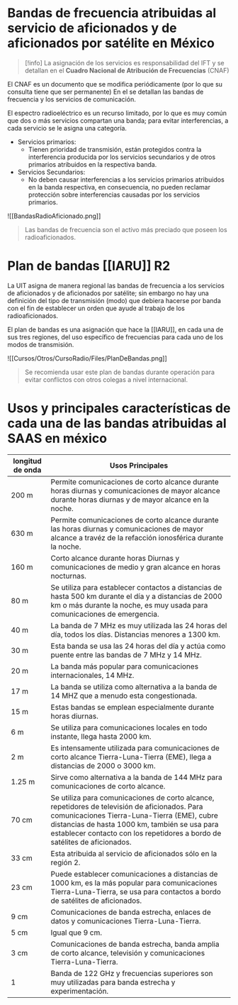 # Bandas de frecuencia atribuidas al servicio de aficionados y de aficionados por satélite en México

> [!info]
> La asignación de los servicios es responsabilidad del IFT y se detallan en el **Cuadro Nacional de Atribución de Frecuencias** (CNAF)

El CNAF es un documento que se modifica periódicamente (por lo que su consulta tiene que ser permanente)
En el se detallan las bandas de frecuencia y los servicios de comunicación.

El espectro radioeléctrico es un recurso limitado, por lo que es muy común que dos o más servicios compartan una banda; para evitar interferencias, a cada servicio se le asigna una categoría.

- Servicios primarios:
	- Tienen prioridad de transmisión, están protegidos contra la interferencia producida por los servicios secundarios y de otros primarios atribuidos en la respectiva banda.
- Servicios Secundarios:
	- No deben causar interferencias a los servicios primarios atribuidos en la banda respectiva, en consecuencia, no pueden reclamar protección sobre interferencias causadas por los servicios primarios.

![[BandasRadioAficionado.png]]

> Las bandas de frecuencia son el activo más preciado que poseen los radioaficionados.

# Plan de bandas [[IARU]] R2
La UIT asigna de manera regional las bandas de frecuencia a los servicios de aficionados y de aficionados por satélite; sin embargo no hay una definición del tipo de transmisión (modo) que debiera hacerse por banda con el fin de establecer un orden que ayude al trabajo de los radioaficionados.

El plan de bandas es una asignación que hace la [[IARU]], en cada una de sus tres regiones, del uso específico de frecuencias para cada uno de los modos de transmisión.

![[Cursos/Otros/CursoRadio/Files/PlanDeBandas.png]]
> Se recomienda usar este plan de bandas durante operación para evitar conflictos con otros colegas a nivel internacional.

# Usos y principales características de cada una de las bandas atribuidas al SAAS en méxico

| longitud de onda | Usos Principales                                                                                                                                                                                                                                                             |
| ---------------- | ---------------------------------------------------------------------------------------------------------------------------------------------------------------------------------------------------------------------------------------------------------------------------- |
| 200 m            | Permite comunicaciones de corto alcance durante horas diurnas y comunicaciones de mayor alcance durante horas diurnas y de mayor alcance en la noche.                                                                                                                        |
| 630 m            | Permite comunicaciones de corto alcance durante las horas diurnas y comunicaciones de mayor alcance a travéz de la refacción ionosférica durante la noche.                                                                                                                   |
| 160 m            | Corto alcance durante horas Diurnas y comunicaciones de medio y gran alcance en horas nocturnas.                                                                                                                                                                             |
| 80 m             | Se utiliza para establecer contactos a distancias de hasta 500 km durante el día y a distancias de 2000 km o más durante la noche, es muy usada para comunicaciones de emergencia.                                                                                           |
| 40 m             | La banda de 7 MHz es muy utilizada las 24 horas del día, todos los días. Distancias menores a 1300 km.                                                                                                                                                                       |
| 30 m             | Esta banda se usa las 24 horas del día y actúa como puente entre las bandas de 7 MHz y 14 MHz.                                                                                                                                                                               |
| 20 m             | La banda más popular para comunicaciones internacionales, 14 MHz.                                                                                                                                                                                                            |
| 17 m             | La banda se utiliza como alternativa a la banda de 14 MHZ que a menudo esta congestionada.                                                                                                                                                                                   |
| 15 m             | Estas bandas se emplean especialmente durante horas diurnas.                                                                                                                                                                                                                 |
| 6 m              | Se utiliza para comunicaciones locales en todo instante, llega hasta 2000 km.                                                                                                                                                                                                |
| 2 m              | Es intensamente utilizada para comunicaciones de corto alcance Tierra-Luna-Tierra (EME), llega a distancias de 2000 o 3000 km.                                                                                                                                               |
| 1.25 m           | Sirve como alternativa a la banda de 144 MHz para comunicaciones de corto alcance.                                                                                                                                                                                           |
| 70 cm            | Se utiliza para comunicaciones de corto alcance, repetidores de televisión de aficionados. Para comunicaciones Tierra-Luna-Tierra (EME), cubre distancias de hasta 1000 km, también se usa para establecer contacto con los repetidores a bordo de satélites de aficionados. |
| 33 cm            | Esta atribuida al servicio de aficionados sólo en la región 2.                                                                                                                                                                                                               |
| 23 cm            | Puede establecer comunicaciones a distancias de 1000 km, es la más popular para comunicaciones Tierra-Luna-Tierra, se usa para contactos a bordo de satélites de aficionados.                                                                                                |
| 9 cm             | Comunicaciones de banda estrecha, enlaces de datos y comunicaciones Tierra-Luna-Tierra.                                                                                                                                                                                      |
| 5 cm             | Igual que 9 cm.                                                                                                                                                                                                                                                              |
| 3 cm             | Comunicaciones de banda estrecha, banda amplia de corto alcance, televisión y comunicaciones Tierra-Luna-Tierra.                                                                                                                                                             |
| 1                | Banda de 122 GHz y frecuencias superiores son muy utilizadas para banda estrecha y experimentación.                                                                                                                                                                          |

